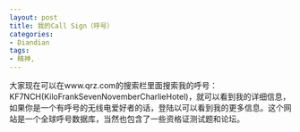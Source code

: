 ```yaml
---
layout: post
title: 我的Call Sign（呼号）
categories:
- Diandian
tags:
- 精神, 
---
```

<p>大家现在可以在www.qrz.com的搜索栏里面搜索我的呼号：KF7NCH(KiloFrankSevenNovemberCharlieHotel)，就可以看到我的详细信息，如果你是一个有呼号的无线电爱好者的话，登陆以可以看到我的更多信息。这个网站是一个全球呼号数据库，当然也包含了一些资格证测试题和论坛。</p>
<p></p>